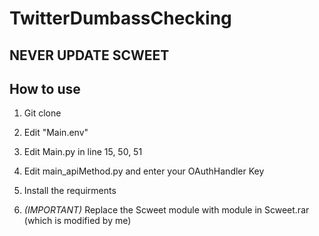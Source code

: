 # TwitterDumbassChecking
 
## NEVER UPDATE SCWEET
 
## How to use

1. Git clone

2. Edit "Main.env"

3. Edit Main.py in line 15, 50, 51

4. Edit main_apiMethod.py and enter your OAuthHandler Key

5. Install the requirments

6. *(IMPORTANT)* Replace the Scweet module with module in Scweet.rar (which is modified by me)
